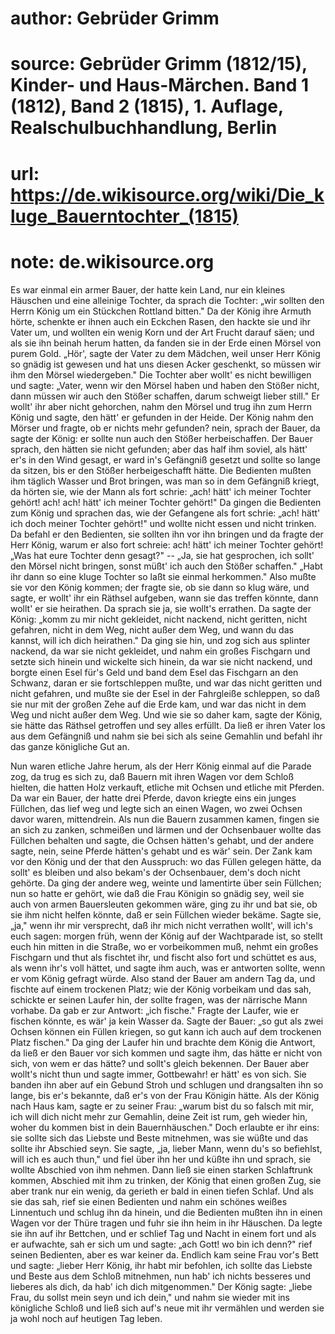 # author: Gebrüder Grimm
# source: Gebrüder Grimm (1812/15), Kinder- und Haus-Märchen. Band 1 (1812), Band 2 (1815), 1. Auflage, Realschulbuchhandlung, Berlin
# url: https://de.wikisource.org/wiki/Die_kluge_Bauerntochter_(1815)
# note: de.wikisource.org

Es war einmal ein armer Bauer, der hatte kein Land, nur ein kleines Häuschen und eine alleinige Tochter, da sprach die Tochter: „wir sollten den Herrn König um ein Stückchen Rottland bitten." Da der König ihre Armuth hörte,  schenkte er ihnen auch ein Eckchen Rasen, den hackte sie und ihr Vater um, und wollten ein wenig Korn und der Art Frucht darauf säen; und als sie ihn beinah herum hatten, da fanden sie in der Erde einen Mörsel von purem Gold. „Hör', sagte der Vater zu dem Mädchen, weil unser Herr König so gnädig ist gewesen und hat uns diesen Acker geschenkt, so müssen wir ihm den Mörsel wiedergeben." Die Tochter aber wollt' es nicht bewilligen und sagte: „Vater, wenn wir den Mörsel haben und haben den Stößer nicht, dann müssen wir auch den Stößer schaffen, darum schweigt lieber still." Er wollt' ihr aber nicht gehorchen, nahm den Mörsel und trug ihn zum Herrn König und sagte, den hätt' er gefunden in der Heide. Der König nahm den Mörser und fragte, ob er nichts mehr gefunden? nein, sprach der Bauer, da sagte der König: er sollte nun auch den Stößer herbeischaffen. Der Bauer sprach, den hätten sie nicht gefunden; aber das half ihm soviel, als hätt' er's in den Wind gesagt, er ward in's Gefängniß gesetzt und sollte so lange da sitzen, bis er den Stößer herbeigeschafft hätte. Die Bedienten mußten ihm täglich Wasser und Brot bringen, was man so in dem Gefängniß kriegt, da hörten sie, wie der Mann als fort schrie: „ach! hätt' ich meiner Tochter gehört! ach! ach! hätt' ich meiner Tochter gehört!" Da gingen die Bedienten zum König und sprachen das, wie  der Gefangene als fort schrie: „ach! hätt' ich doch meiner Tochter gehört!" und wollte nicht essen und nicht trinken. Da befahl er den Bedienten, sie sollten ihn vor ihn bringen und da fragte der Herr König, warum er also fort schreie: ach! hätt' ich meiner Tochter gehört! „Was hat eure Tochter denn gesagt?" -- „Ja, sie hat gesprochen, ich sollt' den Mörsel nicht bringen, sonst müßt' ich auch den Stößer schaffen." „Habt ihr dann so eine kluge Tochter so laßt sie einmal herkommen." Also mußte sie vor den König kommen; der fragte sie, ob sie dann so klug wäre, und sagte, er wollt' ihr ein Räthsel aufgeben, wann sie das treffen könnte, dann wollt' er sie heirathen. Da sprach sie ja, sie wollt's errathen. Da sagte der König: „komm zu mir nicht gekleidet, nicht nackend, nicht geritten, nicht gefahren, nicht in dem Weg, nicht außer dem Weg, und wann du das kannst, will ich dich heirathen." Da ging sie hin, und zog sich aus splinter nackend, da war sie nicht gekleidet, und nahm ein großes Fischgarn und setzte sich hinein und wickelte sich hinein, da war sie nicht nackend, und borgte einen Esel für's Geld und band dem Esel das Fischgarn an den Schwanz, daran er sie fortschleppen mußte, und war das nicht geritten und nicht gefahren, und mußte sie der Esel in der Fahrgleiße schleppen, so daß sie nur mit der großen Zehe auf die Erde kam, und war das nicht in dem Weg und  nicht außer dem Weg. Und wie sie so daher kam, sagte der König, sie hätte das Räthsel getroffen und sey alles erfüllt. Da ließ er ihren Vater los aus dem Gefängniß und nahm sie bei sich als seine Gemahlin und befahl ihr das ganze königliche Gut an. 

Nun waren etliche Jahre herum, als der Herr König einmal auf die Parade zog, da trug es sich zu, daß Bauern mit ihren Wagen vor dem Schloß hielten, die hatten Holz verkauft, etliche mit Ochsen und etliche mit Pferden. Da war ein Bauer, der hatte drei Pferde, davon kriegte eins ein junges Füllchen, das lief weg und legte sich an einen Wagen, wo zwei Ochsen davor waren, mittendrein. Als nun die Bauern zusammen kamen, fingen sie an sich zu zanken, schmeißen und lärmen und der Ochsenbauer wollte das Füllchen behalten und sagte, die Ochsen hätten's gehabt, und der andere sagte, nein, seine Pferde hätten's gehabt und es wär' sein. Der Zank kam vor den König und der that den Ausspruch: wo das Füllen gelegen hätte, da sollt' es bleiben und also bekam's der Ochsenbauer, dem's doch nicht gehörte. Da ging der andere weg, weinte und lamentirte über sein Füllchen; nun so hatte er gehört, wie daß die Frau Königin so gnädig sey, weil sie auch von armen Bauersleuten gekommen wäre, ging zu ihr und bat sie, ob sie ihm nicht helfen könnte,  daß er sein Füllchen wieder bekäme. Sagte sie, „ja," wenn ihr mir versprecht, daß ihr mich nicht verrathen wollt', will ich's euch sagen: morgen früh, wenn der König auf der Wachtparade ist, so stellt euch hin mitten in die Straße, wo er vorbeikommen muß, nehmt ein großes Fischgarn und thut als fischtet ihr, und fischt also fort und schüttet es aus, als wenn ihr's voll hättet, und sagte ihm auch, was er antworten sollte, wenn er vom König gefragt würde. Also stand der Bauer am andern Tag da, und fischte auf einem trockenen Platz; wie der König vorbeikam und das sah, schickte er seinen Laufer hin, der sollte fragen, was der närrische Mann vorhabe. Da gab er zur Antwort: „ich fische." Fragte der Laufer, wie er fischen könnte, es wär' ja kein Wasser da. Sagte der Bauer: „so gut als zwei Ochsen können ein Füllen kriegen, so gut kann ich auch auf dem trockenen Platz fischen." Da ging der Laufer hin und brachte dem König die Antwort, da ließ er den Bauer vor sich kommen und sagte ihm, das hätte er nicht von sich, von wem er das hätte? und sollt's gleich bekennen. Der Bauer aber wollt's nicht thun und sagte immer, Gottbewahr! er hätt' es von sich. Sie banden ihn aber auf ein Gebund Stroh und schlugen und drangsalten ihn so lange, bis er's bekannte, daß er's von der Frau Königin hätte. Als der König nach Haus kam, sagte er zu seiner Frau: „warum bist  du so falsch mit mir, ich will dich nicht mehr zur Gemahlin, deine Zeit ist rum, geh wieder hin, woher du kommen bist in dein Bauernhäuschen." Doch erlaubte er ihr eins: sie sollte sich das Liebste und Beste mitnehmen, was sie wüßte und das sollte ihr Abschied seyn. Sie sagte, „ja, lieber Mann, wenn du's so befiehlst, will ich es auch thun," und fiel über ihn her und küßte ihn und sprach, sie wollte Abschied von ihm nehmen. Dann ließ sie einen starken Schlaftrunk kommen, Abschied mit ihm zu trinken, der König that einen großen Zug, sie aber trank nur ein wenig, da gerieth er bald in einen tiefen Schlaf. Und als sie das sah, rief sie einen Bedienten und nahm ein schönes weißes Linnentuch und schlug ihn da hinein, und die Bedienten mußten ihn in einen Wagen vor der Thüre tragen und fuhr sie ihn heim in ihr Häuschen. Da legte sie ihn auf ihr Bettchen, und er schlief Tag und Nacht in einem fort und als er aufwachte, sah er sich um und sagte: „ach Gott! wo bin ich denn?" rief seinen Bedienten, aber es war keiner da. Endlich kam seine Frau vor's Bett und sagte: „lieber Herr König, ihr habt mir befohlen, ich sollte das Liebste und Beste aus dem Schloß mitnehmen, nun hab' ich nichts besseres und lieberes als dich, da hab' ich dich mitgenommen." Der König sagte: „liebe Frau, du sollst mein seyn und ich dein," und nahm sie wieder mit ins königliche Schloß und ließ sich auf's  neue mit ihr vermählen und werden sie ja wohl noch auf heutigen Tag leben. 

